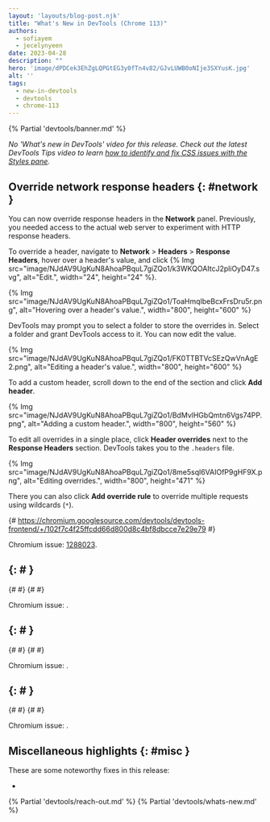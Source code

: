 ```yaml
---
layout: 'layouts/blog-post.njk'
title: "What's New in DevTools (Chrome 113)"
authors:
  - sofiayem
  - jecelynyeen
date: 2023-04-28
description: ""
hero: 'image/dPDCek3EhZgLQPGtEG3y0fTn4v82/GJvLUWB0oNIje3SXYusK.jpg'
alt: ''
tags:
  - new-in-devtools
  - devtools
  - chrome-113
---
```

<!--image/dPDCek3EhZgLQPGtEG3y0fTn4v82/gctGASDKBFTUtOQqVq2H.png  -->

{% Partial 'devtools/banner.md' %}

*No 'What's new in DevTools' video for this release. Check out the latest DevTools Tips video to learn [how to identify and fix CSS issues with the Styles pane](https://youtu.be/iuZx0kHS0Xs).*

<!-- $contentStart -->

## Override network response headers {: #network }

You can now override response headers in the **Network** panel. Previously, you needed access to the actual web server to experiment with HTTP response headers.

To override a header, navigate to **Network** > **Headers** > **Response Headers**, hover over a header's value, and click {% Img src="image/NJdAV9UgKuN8AhoaPBquL7giZQo1/k3WKQOAItcJ2pliOyD47.svg", alt="Edit.", width="24", height="24" %}.

{% Img src="image/NJdAV9UgKuN8AhoaPBquL7giZQo1/ToaHmqIbeBcxFrsDru5r.png", alt="Hovering over a header's value.", width="800", height="600" %}

DevTools may prompt you to select a folder to store the overrides in. Select a folder and grant DevTools access to it. You can now edit the value.

{% Img src="image/NJdAV9UgKuN8AhoaPBquL7giZQo1/FK0TTBTVcSEzQwVnAgE2.png", alt="Editing a header's value.", width="800", height="600" %}

To add a custom header, scroll down to the end of the section and click **Add header**.

{% Img src="image/NJdAV9UgKuN8AhoaPBquL7giZQo1/BdMvlHGbQmtn6Vgs74PP.png", alt="Adding a custom header.", width="800", height="560" %}

To edit all overrides in a single place, click **Header overrides** next to the **Response Headers** section. DevTools takes you to the `.headers` file.

{% Img src="image/NJdAV9UgKuN8AhoaPBquL7giZQo1/8me5sql6VAIOfP9gHF9X.png", alt="Editing overrides.", width="800", height="471" %}

There you can also click **Add override rule** to override multiple requests using wildcards (`*`).

{# https://chromium.googlesource.com/devtools/devtools-frontend/+/102f7c4f25ffcdd66d800d8c4bf8dbcce7e29e79 #}

Chromium issue: [1288023](https://crbug.com/1288023).

##  {: # }



{#  #}
{#  #}

Chromium issue: [](https://crbug.com/).

##  {: # }



{#  #}
{#  #}

Chromium issue: [](https://crbug.com/).

##  {: # }



{#  #}
{#  #}

Chromium issue: [](https://crbug.com/).


## Miscellaneous highlights {: #misc }

These are some noteworthy fixes in this release:

- 

<!-- $contentEnd -->

{% Partial 'devtools/reach-out.md' %}
{% Partial 'devtools/whats-new.md' %}
